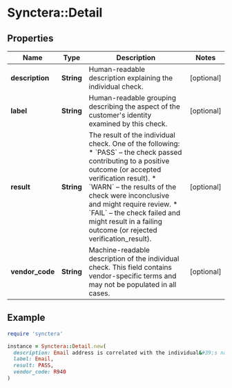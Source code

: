 # Synctera::Detail

## Properties

| Name | Type | Description | Notes |
| ---- | ---- | ----------- | ----- |
| **description** | **String** | Human-readable description explaining the individual check. | [optional] |
| **label** | **String** | Human-readable grouping describing the aspect of the customer&#39;s identity examined by this check. | [optional] |
| **result** | **String** | The result of the individual check. One of the following: * &#x60;PASS&#x60; – the check passed contributing to a positive outcome (or accepted verification result). * &#x60;WARN&#x60; – the results of the check were inconclusive and might require review. * &#x60;FAIL&#x60; – the check failed and might result in a failing outcome (or rejected verification_result).  | [optional] |
| **vendor_code** | **String** | Machine-readable description of the individual check. This field contains vendor-specific terms and may not be populated in all cases. | [optional] |

## Example

```ruby
require 'synctera'

instance = Synctera::Detail.new(
  description: Email address is correlated with the individual&#39;s name,
  label: Email,
  result: PASS,
  vendor_code: R940
)
```

